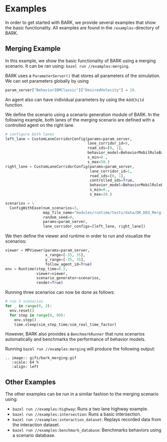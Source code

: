 Examples
=========================
In order to get started with BARK, we provide several examples that show the basic functionality.
All examples are found in the `/examples`-directory of BARK.


## Merging Example

In this example, we show the basic functionality of BARK using a merging scenario.
It can be ran using: `bazel run //examples:merging`.

BARK uses a `ParameterServer()` that stores all parameters of the simulation.
We can set parameters globally by using

```python
param_server["BehaviorIDMClassic"]["DesiredVelocity"] = 10.
```

An agent also can have individual parameters by using the `AddChild` function.

We define the scenario using a scenario generation module of BARK.
In the following example, both lanes of the merging scenario are defined with a controlled agent on the right lane.

```python
# configure both lanes
left_lane = CustomLaneCorridorConfig(params=param_server,
                                     lane_corridor_id=0,
                                     road_ids=[0, 1],
                                     behavior_model=BehaviorMobilRuleBased(param_server),
                                     s_min=0.,
                                     s_max=50.)
right_lane = CustomLaneCorridorConfig(params=param_server,
                                      lane_corridor_id=1,
                                      road_ids=[0, 1],
                                      controlled_ids=True,
                                      behavior_model=BehaviorMobilRuleBased(param_server),
                                      s_min=0.,
                                      s_max=20.)

scenarios = \
  ConfigWithEase(num_scenarios=3,
                 map_file_name="modules/runtime/tests/data/DR_DEU_Merging_MT_v01_shifted.xodr",
                 random_seed=0,
                 params=param_server,
                 lane_corridor_configs=[left_lane, right_lane])
```

We then define the viewer and runtime in order to run and visualize the scenarios:

```python
viewer = MPViewer(params=param_server,
                  x_range=[-35, 35],
                  y_range=[-35, 35],
                  follow_agent_id=True)
env = Runtime(step_time=0.2,
              viewer=viewer,
              scenario_generator=scenarios,
              render=True)
```

Running three scenarios can now be done as follows:

```python
# run 3 scenarios
for _ in range(0, 3):
  env.reset()
  for step in range(0, 90):
    env.step()
    time.sleep(sim_step_time/sim_real_time_factor)
```

However, BARK also provides a `BenchmarkRunner` that runs scenarios automatically and benchmarks the performance of behavior models.

Running `bazel run //examples:merging` will produce the following output:

```eval_rst
.. image:: gifs/bark_merging.gif
   :scale: 64 %
   :align: left
```


## Other Examples
The other examples can be run in a similar fashion to the merging scenario using:

* `bazel run //examples:highway`: Runs a two lane highway example.
* `bazel run //examples:intersection`: Runs a basic intersection.
* `bazel run //examples:interaction_dataset`: Replays recorded data from the interaction dataset.
* `bazel run //examples:benchmark_database`: Benchmarks behaviors using a scenario database.
